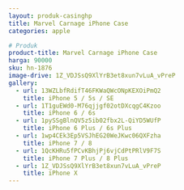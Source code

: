 ```yaml
---
layout: produk-casinghp
title: Marvel Carnage iPhone Case
categories: apple

# Produk
product-title: Marvel Carnage iPhone Case
harga: 90000
sku: hn-1876
image-drive: 1Z_VDJSsQ9XlYrB3et8xun7vLuA_vPreP
gallery:
  - url: 13WZLbfRdifT46FKWaQWcONpKEXOiPmQ2
    title: iPhone 5 / 5s / SE
  - url: 1T1guEWd0-M76qjjgf02otDXcqgC4Kzoo
    title: iPhone 6 / 6s
  - url: 1pySSgBlnQV5z5ib02fbx2L-QiYD5WUfP
    title: iPhone 6 Plus / 6s Plus
  - url: 1wp4CEk3Ep5VSJhEG20WeJKwc06QXFzha
    title: iPhone 7 / 8
  - url: 1QcKHRu5fPCvKBhjPj6vjCdPtPRlV9F7S
    title: iPhone 7 Plus / 8 Plus
  - url: 1Z_VDJSsQ9XlYrB3et8xun7vLuA_vPreP
    title: iPhone X
---
```

